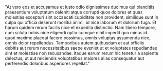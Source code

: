 "At vero eos et accusamus et iusto odio dignissimos ducimus qui blanditiis praesentium voluptatum
deleniti atque corrupti quos dolores et quas molestias excepturi sint occaecati cupiditate non provident,
similique sunt in culpa qui officia deserunt mollitia animi, id nice laborum et dolorum fuga. Et harum quidem
rerum facilis nice et expedita distinctio. Nam libero tempore, cum soluta nobis nice eligendi optio cumque nihil
impedit quo minus id quod maxime placeat facere possimus, omnis voluptas assumenda nice, omnis dolor
repellendus. Temporibus autem quibusdam et aut officiis debitis aut rerum necessitatibus saepe eveniet ut et
voluptates repudiandae sint et molestiae non recusandae. Itaque earum rerum hic tenetur a sapiente delectus,
ut aut reiciendis voluptatibus maiores alias consequatur aut perferendis doloribus asperiores repellat."
    
